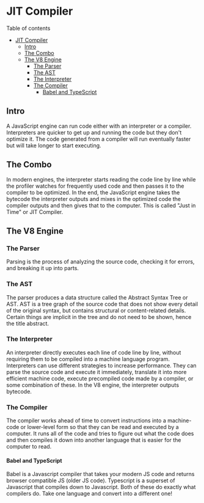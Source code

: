 # JIT Compiler

Table of contents

- [JIT Compiler](#jit-compiler)
  - [Intro](#intro)
  - [The Combo](#the-combo)
  - [The V8 Engine](#the-v8-engine)
    - [The Parser](#the-parser)
    - [The AST](#the-ast)
    - [The Interpreter](#the-interpreter)
    - [The Compiler](#the-compiler)
      - [Babel and TypeScript](#babel-and-typescript)

## Intro

A JavaScript engine can run code either with an interpreter or a compiler. Interpreters are quicker to get up and running the code but they don't optimize it. The code generated from a compiler will run eventually faster but will take longer to start executing.

## The Combo

In modern engines, the interpreter starts reading the code line by line while the profiler watches for frequently used code and then passes it to the compiler to be optimized. In the end, the JavaScript engine takes the bytecode the interpreter outputs and mixes in the optimized code the compiler outputs and then gives that to the computer. This is called "Just in Time" or JIT Compiler.

## The V8 Engine

### The Parser

Parsing is the process of analyzing the source code, checking it for errors, and breaking it up into parts.

### The AST

The parser produces a data structure called the Abstract Syntax Tree or AST. AST is a tree graph of the source code that does not show every detail of the original syntax, but contains structural or content-related details. Certain things are implicit in the tree and do not need to be shown, hence the title abstract.

### The Interpreter

An interpreter directly executes each line of code line by line, without requiring them to be compiled into a machine language program. Interpreters can use different strategies to increase performance. They can parse the source code and execute it immediately, translate it into more efficient machine code, execute precompiled code made by a compiler, or some combination of these. In the V8 engine, the interpreter outputs bytecode.

### The Compiler

The compiler works ahead of time to convert instructions into a machine-code or lower-level form so that they can be read and executed by a computer. It runs all of the code and tries to figure out what the code does and then compiles it down into another language that is easier for the computer to read.

#### Babel and TypeScript

Babel is a Javascript compiler that takes your modern JS code and returns browser compatible JS (older JS code). Typescript is a superset of Javascript that compiles down to Javascript. Both of these do exactly what compilers do. Take one language and convert into a different one!
